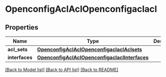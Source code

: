 # OpenconfigAclAclOpenconfigaclacl

## Properties
Name | Type | Description | Notes
------------ | ------------- | ------------- | -------------
**acl_sets** | [**OpenconfigAclAclOpenconfigaclaclAclsets**](OpenconfigAclAclOpenconfigaclaclAclsets.md) |  | [optional] 
**interfaces** | [**OpenconfigAclAclOpenconfigaclaclInterfaces**](OpenconfigAclAclOpenconfigaclaclInterfaces.md) |  | [optional] 

[[Back to Model list]](../README.md#documentation-for-models) [[Back to API list]](../README.md#documentation-for-api-endpoints) [[Back to README]](../README.md)


